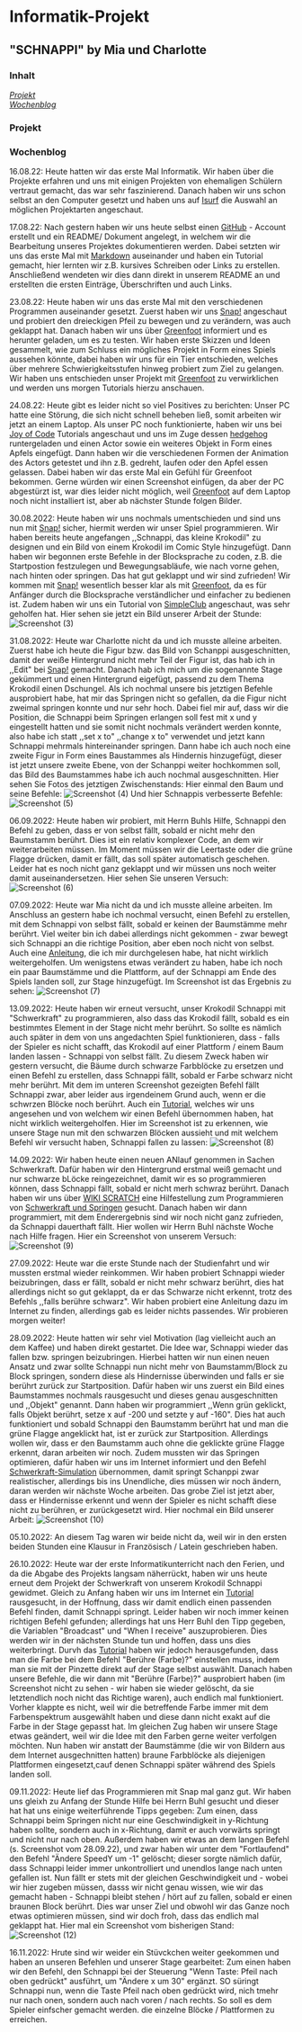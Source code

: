 # Informatik-Projekt

## "SCHNAPPI" by Mia und Charlotte

### Inhalt
[_Projekt_](#pro)<br> 
[_Wochenblog_](#blog)

### Projekt <a name="pro"></a> 

### Wochenblog <a name="blog"></a> 
16.08.22: Heute hatten wir das erste Mal Informatik. Wir haben über die Projekte erfahren und uns mit einigen Projekten von ehemaligen Schülern vertraut gemacht, das war sehr faszinierend. Danach haben wir uns schon selbst an den Computer gesetzt und haben uns auf [Isurf](https://isurfstormarn.de/iserv/file/-/Groups/kurs.informatik.12bfgcd/Github_Wege_durch_Informatik.txt?show=true) die Auswahl an möglichen Projektarten angeschaut.

17.08.22: Nach gestern haben wir uns heute selbst einen [GitHub](www.github.com) - Account erstellt und ein README/ Dokument angelegt, in welchem wir die Bearbeitung unseres Projektes dokumentieren werden. Dabei setzten wir uns das erste Mal mit [Markdown](https://www.markdowntutorial.com/) auseinander und haben ein Tutorial gemacht, hier lernten wir z.B. kursives Schreiben oder Links zu erstellen. Anschließend wendeten wir dies dann direkt in unserem README an und erstellten die ersten Einträge, Überschriften und auch Links.

23.08.22: Heute haben wir uns das erste Mal mit den verschiedenen Programmen auseinander gesetzt. Zuerst haben wir uns [Snap!](https://snap.berkeley.edu/snap/snap.html) angeschaut und probiert den dreieckigen Pfeil zu bewegen und zu verändern, was auch geklappt hat. Danach haben wir uns über [Greenfoot](greenfoot.org) informiert und es herunter geladen, um es zu testen. Wir haben erste Skizzen und Ideen gesammelt, wie zum Schluss ein mögliches Projekt in Form eines Spiels aussehen könnte, dabei haben wir uns für ein Tier entschieden, welches über mehrere Schwierigkeitsstufen hinweg probiert zum Ziel zu gelangen. Wir haben uns entschieden unser Projekt mit [Greenfoot](greenfoot.org) zu verwirklichen und werden uns morgen Tutorials hierzu anschauen.

24.08.22: Heute gibt es leider nicht so viel Positives zu berichten: Unser PC hatte eine Störung, die sich nicht schnell beheben ließ, somit arbeiten wir jetzt an einem Laptop. Als unser PC noch funktionierte, haben wir uns bei [Joy of Code](https://www.greenfoot.org/doc/joy-of-code) Tutorials angeschaut und uns im Zuge dessen [hedgehog](https://www.greenfoot.org/scenarios/11116) runtergeladen und einen Actor sowie ein weiteres Objekt in Form eines Apfels eingefügt. Dann haben wir die verschiedenen Formen der Animation des Actors getestet und ihn z.B. gedreht, laufen oder den Apfel essen gelassen. Dabei haben wir das erste Mal ein Gefühl für Greenfoot bekommen. Gerne würden wir einen Screenshot einfügen, da aber der PC abgestürzt ist, war dies leider nicht möglich, weil [Greenfoot](greenfoot.org) auf dem Laptop noch nicht installiert ist, aber ab nächster Stunde folgen Bilder.

30.08.2022: Heute haben wir uns nochmals umentschieden und sind uns nun mit [Snap!](https://snap.berkeley.edu/snap/snap.html) sicher, hiermit werden wir unser Spiel programmieren. Wir haben bereits heute angefangen ,,Schnappi, das kleine Krokodil" zu designen und ein Bild von einem Krokodil im Comic Style hinzugefügt. Dann haben wir begonnen erste Befehle in der Blocksprache zu coden, z.B. die Startpostion festzulegen und Bewegungsabläufe, wie nach vorne gehen, nach hinten oder springen. Das hat gut geklappt und wir sind zufrieden! Wir kommen mit [Snap!](https://snap.berkeley.edu/snap/snap.html) wesentlich besser klar als mit [Greenfoot](greenfoot.org), da es für Anfänger durch die Blocksprache verständlicher und einfacher zu bedienen ist. Zudem haben wir uns ein Tutorial von [SimpleClub](https://www.bing.com/videos/search?q=simple+club+snap&docid=608054712572514157&mid=DDD825B93AC21404041BDDD825B93AC21404041B&view=detail&FORM=VIRE) angeschaut, was sehr geholfen hat. Hier sehen sie jetzt ein Bild unserer Arbeit der Stunde:
![Screenshot (3)](https://user-images.githubusercontent.com/111355300/187606986-328c2bb5-1048-4ea0-91b0-b649621de4af.png)

31.08.2022: Heute war Charlotte nicht da und ich musste alleine arbeiten. Zuerst habe ich heute die Figur bzw. das Bild von Schanppi ausgeschnitten, damit der weiße Hintergrund nicht mehr Teil der Figur ist, das hab ich in ,,Edit" bei [Snap!](https://snap.berkeley.edu/snap/snap.html) gemacht. Danach hab ich mich um die sogenannte Stage gekümmert und einen Hintergrund eigefügt, passend zu dem Thema Krokodil einen Dschungel. Als ich nochmal unsere bis jetztigen Befehle ausprobiert habe, hat mir das Springen nicht so gefallen, da die Figur nicht zweimal springen konnte und nur sehr hoch. Dabei fiel mir auf, dass wir die Position, die Schnappi beim Springen erlangen soll fest mit x und y eingestellt hatten und sie somit nicht nochmals verändert werden konnte, also habe ich statt ,,set x to" ,,change x to" verwendet und jetzt kann Schnappi mehrmals hintereinander springen. Dann habe ich auch noch eine zweite Figur in Form eines Baustammes als Hindernis hinzugefügt, dieser ist jetzt unsere zweite Ebene, von der Schanppi weiter hochkommen soll, das Bild des Baumstammes habe ich auch nochmal ausgeschnitten. Hier sehen Sie Fotos des jetztigen Zwischenstands:
Hier einmal den Baum und seine Befehle:
![Screenshot (4)](https://user-images.githubusercontent.com/111355300/187618021-c036fdaf-3812-4e64-baa3-fa078df8d8e5.png)
Und hier Schnappis verbesserte Befehle:
![Screenshot (5)](https://user-images.githubusercontent.com/111355300/187618129-c338cb90-747e-4338-bcaf-dac4b8b8d433.png)

06.09.2022: Heute haben wir probiert, mit Herrn Buhls Hilfe, Schnappi den Befehl zu geben, dass er von selbst fällt, sobald er nicht mehr den Baumstamm berührt. Dies ist ein relativ komplexer Code, an dem wir weiterarbeiten müssen. Im Moment müssen wir die Leertaste oder die grüne Flagge drücken, damit er fällt, das soll später automatisch geschehen. Leider hat es noch nicht ganz geklappt und wir müssen uns noch weiter damit auseinandersetzen. Hier sehen Sie unseren Versuch:
![Screenshot (6)](https://user-images.githubusercontent.com/111355300/188618767-0c85e5f8-1d3c-43a4-8c02-f5c75f7f58c5.png)

07.09.2022: Heute war Mia nicht da und ich musste alleine arbeiten. Im Anschluss an gestern habe ich nochmal versucht, einen Befehl zu erstellen, mit dem Schnappi von selbst fällt, sobald er keinen der Baumstämme mehr berührt. Viel weiter bin ich dabei allerdings nicht gekommen - zwar bewegt sich Schnappi an die richtige Position, aber eben noch nicht von selbst. Auch eine [Anleitung](https://entwickler.de/javascript/bau-deine-eigenen-blocke), die ich mir durchgelesen habe, hat nicht wirklich weitergeholfen. Um wenigstens etwas verändert zu haben, habe ich noch ein paar Baumstämme und die Plattform, auf der Schnappi am Ende des Spiels landen soll, zur Stage hinzugefügt. Im Screenshot ist das Ergebnis zu sehen:
![Screenshot (7)](https://user-images.githubusercontent.com/111355300/188815034-e9a27593-f4cc-4bac-8117-4023d071ddd7.png)

13.09.2022: Heute haben wir erneut versucht, unser Krokodil Schnappi mit "Schwerkraft" zu programmieren, also dass das Krokodil fällt, sobald es ein bestimmtes Element in der Stage nicht mehr berührt. So sollte es nämlich auch später in dem von uns angedachten Spiel funktionieren, dass - falls der Spieler es nicht schafft, das Krokodil auf einer Plattform / einem Baum landen lassen - Schnappi von selbst fällt. Zu diesem Zweck haben wir gestern versucht, die Bäume durch schwarze Farbblöcke zu ersetzen und einen Befehl zu erstellen, dass Schnappi fällt, sobald er Farbe schwarz nicht mehr berührt. Mit dem im unteren Screenshot gezeigten Befehl fällt Schnappi zwar, aber leider aus irgendeinem Grund auch, wenn er die schwrzen Blöcke noch berührt. Auch ein [Tutorial](https://www.youtube.com/watch?v=GL03Mx0oKcs), welches wir uns angesehen und von welchem wir einen Befehl übernommen haben, hat nicht wirklich weitergeholfen. Hier im Screenshot ist zu erkennen, wie unsere Stage nun mit den schwarzen Blöcken aussieht und mit welchem Befehl wir versucht haben, Schnappi fallen zu lassen:
![Screenshot (8)](https://user-images.githubusercontent.com/111355300/190075290-d0a349fd-1432-4e94-84d0-3d6816a9a490.png)

14.09.2022: Wir haben heute einen neuen ANlauf genommen in Sachen Schwerkraft. Dafür haben wir den Hintergrund erstmal weiß gemacht und nur schwarze bLöcke reingezeichnet, damit wir es so programmieren können, dass Schnappi fällt, sobald er nicht merh schwraz berührt. Danach haben wir uns über [WIKI SCRATCH](https://de.scratch-wiki.info/) eine Hilfestellung zum Programmieren von [Schwerkraft und Springen](https://de.scratch-wiki.info/wiki/Schwerkraft_und_Springen#:~:text=Schwerkraft%20bedeutet%20zum%20Beispiel%2C%20dass,ein%20Hindernis%20im%20Weg%20ist.) gesucht. Danach haben wir dann programmiert, mit dem Enderergebnis sind wir noch nicht ganz zufrieden, da Schnappi dauerthaft fällt. Hier wollen wir Herrn Buhl nächste Woche nach Hilfe fragen. Hier ein Screenshot von unserem Versuch:
![Screenshot (9)](https://user-images.githubusercontent.com/111355300/190087709-69a67ecc-5a87-42a4-bb25-500952357246.png)

27.09.2022: Heute war die erste Stunde nach der Studienfahrt und wir mussten erstmal wieder reinkommen. Wir haben probiert Schnappi wieder beizubringen, dass er fällt, sobald er nicht mehr schwarz berührt, dies hat allerdings nicht so gut geklappt, da er das Schwarze nicht erkennt, trotz des Befehls ,,falls berühre schwarz". Wir haben probiert eine Anleitung dazu im Internet zu finden, allerdings gab es leider nichts passendes. Wir probieren morgen weiter!

28.09.2022: Heute hatten wir sehr viel Motivation (lag vielleicht auch an dem Kaffee) und haben direkt gestartet. Die Idee war, Schnappi wieder das fallen bzw. springen beizubringen. Hierbei hatten wir nun einen neuen Ansatz und zwar sollte Schnappi nun nicht mehr von Baumstamm/Block zu Block springen, sondern diese als Hindernisse überwinden und falls er sie berührt zurück zur Startposition. Dafür haben wir uns zuerst ein Bild eines Baumstammes nochmals rausgesucht und dieses genau ausgeschnitten und ,,Objekt" genannt. Dann haben wir programmiert ,,Wenn grün geklickt, falls Objekt berührt, setze x auf -200 und setzte y auf -160". Dies hat auch funktioniert und sobald Schnappi den Baumstamm berührt hat und man die grüne Flagge angeklickt hat, ist er zurück zur Startposition. Allerdings wollen wir, dass er den Baumstamm auch ohne die geklickte grüne Flagge erkennt, daran arbeiten wir noch. Zudem mussten wir das Springen optimieren, dafür haben wir uns im Internet informiert und den Befehl [Schwerkraft-Simulation](https://de.scratch-wiki.info/wiki/Schwerkraft_und_Springen) übernommen, damit springt Schanppi zwar realistischer, allerdings bis ins Unendliche, dies müssen wir noch ändern, daran werden wir nächste Woche arbeiten. Das grobe Ziel ist jetzt aber, dass er Hindernisse erkennt und wenn der Spieler es nicht schafft diese nicht zu berühren, er zurückgesetzt wird. Hier nochmal ein Bild unserer Arbeit:
![Screenshot (10)](https://user-images.githubusercontent.com/111355300/192713509-c796cd53-fa33-4791-a446-11df62fc81d0.png)

05.10.2022: An diesem Tag waren wir beide nicht da, weil wir in den ersten beiden Stunden eine Klausur in Französisch / Latein geschrieben haben.

26.10.2022: Heute war der erste Informatikunterricht nach den Ferien, und da die Abgabe des Projekts langsam näherrückt, haben wir uns heute erneut dem Projekt der Schwerkraft von unserem Krokodil Schnappi gewidmet. Gleich zu Anfang haben wir uns im Internet ein [Tutorial](https://www.sivakids.de/scratch-jump-and-run/) rausgesucht, in der Hoffnung, dass wir damit endlich einen passenden Befehl finden, damit Schnappi springt. Leider haben wir noch immer keinen richtigen Befehl gefunden; allerdings hat uns Herr Buhl den Tipp gegeben, die Variablen "Broadcast" und "When I receive" auszuprobieren. Dies werden wir in der nächsten Stunde tun und hoffen, dass uns dies weiterbringt. Durvh das [Tutorial](https://www.sivakids.de/scratch-jump-and-run/) haben wir jedoch herausgefunden, dass man die Farbe bei dem Befehl "Berühre (Farbe)?" einstellen muss, indem man sie mit der Pinzette direkt auf der Stage selbst auswählt. Danach haben unsere Befehle, die wir dann mit "Berühre (Farbe)?" ausprobiert haben (im Screenshot nicht zu sehen - wir haben sie wieder gelöscht, da sie letztendlich noch nicht das Richtige waren), auch endlich mal funktioniert. Vorher klappte es nicht, weil wir die betreffende Farbe immer mit dem Farbenspektrum ausgewählt haben und diese dann nicht exakt auf die Farbe in der Stage gepasst hat. Im gleichen Zug haben wir unsere Stage etwas geändert, weil wir die Idee mit den Farben gerne weiter verfolgen möchten. Nun haben wir anstatt der Baumstämme (die wir von Bildern aus dem Internet ausgechnitten hatten) braune Farbblöcke als diejenigen Plattformen eingesetzt,cauf denen Schnappi später während des Spiels landen soll.
 
09.11.2022: Heute lief das Programmieren mit Snap mal ganz gut. Wir haben uns gleixh zu Anfang der Stunde Hilfe bei Herrn Buhl gesucht und dieser hat hat uns einige weiterführende Tipps gegeben: Zum einen, dass Schnappi beim Springen nicht nur eine Geschwindigkeit in y-Richtung haben sollte, sondern auch in x-Richtung, damit er auch vorwärts springt und nicht nur nach oben. Außerdem haben wir etwas an dem langen Befehl (s. Screenshot vom 28.09.22), und zwar haben wir unter dem "Fortlaufend" den Befehl "Ändere SpeedY um -1" gelöscht; dieser sorgte nämlich dafür, dass Schnappi leider immer unkontrolliert und unendlos lange nach unten gefallen ist. Nun fällt er stets mit der gleichen Geschwindigkeit und - wobei wir hier zugeben müssen, dasss wir nicht genau wissen, wie wir das gemacht haben - Schnappi bleibt stehen / hört auf zu fallen, sobald er einen braunen Block berührt. Dies war unser Ziel und obwohl wir das Ganze noch etwas optimieren müssen, sind wir doch froh, dass das endlich mal geklappt hat. Hier mal ein Screenshot vom bisherigen Stand:![Screenshot (12)](https://user-images.githubusercontent.com/111355300/202111798-b42a9737-b011-4d71-963a-6acaef328450.png)

16.11.2022: Hrute sind wir weider ein Stüvckchen weiter geekommen und haben an unseren Befehlen und unserer Stage gearbeitet: Zum einen haben wir 
den Befehl, den Schnappi bei der Steuerung "Wenn Taste: Pfeil nach oben gedrückt" ausführt, um "Ändere x um 30" ergänzt. SO süringt Schnappi nun, wenn die Taste Pfeil nach oben gedrückt wird, nich tmehr nur nach onen, sondern auch nach voren / nach rechts. So soll es dem Spieler einfscher gemacht werden. die einzelne Blöcke / Plattformen zu erreichen. 
